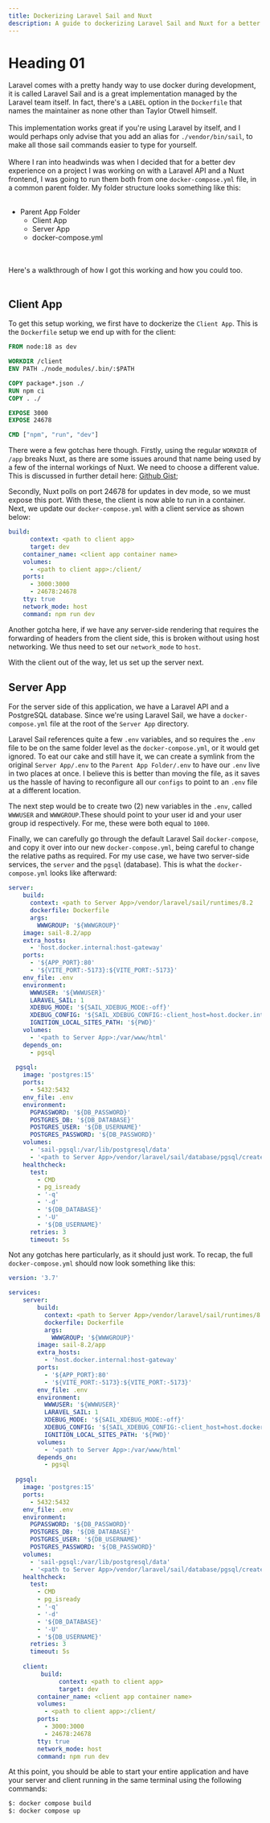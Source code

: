 ```yaml
---
title: Dockerizing Laravel Sail and Nuxt
description: A guide to dockerizing Laravel Sail and Nuxt for a better dev experience.
---
```

# Heading 01
Laravel comes with a pretty handy way to use docker during development, it is called Laravel Sail and is a great implementation managed by the Laravel team itself. In fact, there's a `LABEL` option in the `Dockerfile` that names the maintainer as none other than Taylor Otwell himself.
<br><br>
This implementation works great if you're using Laravel by itself, and I would perhaps only advise that you add an alias for `./vendor/bin/sail`, to make all those sail commands easier to type for yourself.
<br><br>
Where I ran into headwinds was when I decided that for a better dev experience on a project I was working on with a Laravel API and a Nuxt frontend, I was going to run them both from one `docker-compose.yml` file, in a common parent folder. My folder structure looks something like this:
<br><br>

- Parent App Folder
  - Client App
  - Server App
  - docker-compose.yml

<br><br>
Here's a walkthrough of how I got this working and how you could too.
<br><br>

## Client App

To get this setup working, we first have to dockerize the `Client App`. This is the `Dockerfile` setup we end up with for the client:

```dockerfile
FROM node:18 as dev

WORKDIR /client
ENV PATH ./node_modules/.bin/:$PATH

COPY package*.json ./
RUN npm ci
COPY . ./

EXPOSE 3000
EXPOSE 24678

CMD ["npm", "run", "dev"]
```

There were a few gotchas here though. Firstly, using the regular `WORKDIR` of `/app` breaks Nuxt, as there are some issues around that name being used by a few of the internal workings of Nuxt. We need to choose a different value. This is discussed in further detail here: [Github Gist](https://github.com/nuxt/nuxt/issues/20446);

Secondly, Nuxt polls on port 24678 for updates in dev mode, so we must expose this port. With these, the client is now able to run in a container. Next, we update our `docker-compose.yml` with a client service as shown below:

```yaml
build: 
      context: <path to client app>
      target: dev
    container_name: <client app container name>
    volumes:
      - <path to client app>:/client/
    ports:
      - 3000:3000
      - 24678:24678
    tty: true
    network_mode: host
    command: npm run dev
```

Another gotcha here, if we have any server-side rendering that requires the forwarding of headers from the client side, this is broken without using host networking. We thus need to set our `network_mode` to `host`.

With the client out of the way, let us set up the server next.

## Server App

For the server side of this application, we have a Laravel API and a PostgreSQL database. Since we're using Laravel Sail, we have a `docker-compose.yml` file at the root of the `Server App` directory.

Laravel Sail references quite a few `.env` variables, and so requires the `.env` file to be on the same folder level as the `docker-compose.yml`, or it would get ignored. To eat our cake and still have it, we can create a symlink from the original `Server App/.env` to the `Parent App Folder/.env` to have our `.env` live in two places at once. I believe this is better than moving the file, as it saves us the hassle of having to reconfigure all our `configs` to point to an `.env` file at a different location.

The next step would be to create two (2) new variables in the `.env`, called `WWWUSER` and `WWWGROUP`.These should point to your user id and your user group id respectively. For me, these were both equal to `1000`.

Finally, we can carefully go through the default Laravel Sail `docker-compose`, and copy it over into our new `docker-compose.yml`, being careful to change the relative paths as required. For my use case, we have two server-side services, the `server` and the `pgsql` (database). This is what the `docker-compose.yml` looks like afterward:

```yaml
server:
    build:
      context: <path to Server App>/vendor/laravel/sail/runtimes/8.2
      dockerfile: Dockerfile
      args:
        WWWGROUP: '${WWWGROUP}'
    image: sail-8.2/app
    extra_hosts:
      - 'host.docker.internal:host-gateway'
    ports:
      - '${APP_PORT}:80'
      - '${VITE_PORT:-5173}:${VITE_PORT:-5173}'
    env_file: .env
    environment:
      WWWUSER: '${WWWUSER}'
      LARAVEL_SAIL: 1
      XDEBUG_MODE: '${SAIL_XDEBUG_MODE:-off}'
      XDEBUG_CONFIG: '${SAIL_XDEBUG_CONFIG:-client_host=host.docker.internal}'
      IGNITION_LOCAL_SITES_PATH: '${PWD}'
    volumes:
      - '<path to Server App>:/var/www/html'
    depends_on:
      - pgsql
  
  pgsql:
    image: 'postgres:15'
    ports:
      - 5432:5432
    env_file: .env
    environment:
      PGPASSWORD: '${DB_PASSWORD}'
      POSTGRES_DB: '${DB_DATABASE}'
      POSTGRES_USER: '${DB_USERNAME}'
      POSTGRES_PASSWORD: '${DB_PASSWORD}'
    volumes:
      - 'sail-pgsql:/var/lib/postgresql/data'
      - '<path to Server App>/vendor/laravel/sail/database/pgsql/create-testing-database.sql:/docker-entrypoint-initdb.d/10-create-testing-database.sql'
    healthcheck:
      test:
        - CMD
        - pg_isready
        - '-q'
        - '-d'
        - '${DB_DATABASE}'
        - '-U'
        - '${DB_USERNAME}'
      retries: 3
      timeout: 5s
```

Not any gotchas here particularly, as it should just work. To recap, the full `docker-compose.yml` should now look something like this:

```yaml
version: '3.7'

services:
    server:
        build:
          context: <path to Server App>/vendor/laravel/sail/runtimes/8.2
          dockerfile: Dockerfile
          args:
            WWWGROUP: '${WWWGROUP}'
        image: sail-8.2/app
        extra_hosts:
          - 'host.docker.internal:host-gateway'
        ports:
          - '${APP_PORT}:80'
          - '${VITE_PORT:-5173}:${VITE_PORT:-5173}'
        env_file: .env
        environment:
          WWWUSER: '${WWWUSER}'
          LARAVEL_SAIL: 1
          XDEBUG_MODE: '${SAIL_XDEBUG_MODE:-off}'
          XDEBUG_CONFIG: '${SAIL_XDEBUG_CONFIG:-client_host=host.docker.internal}'
          IGNITION_LOCAL_SITES_PATH: '${PWD}'
        volumes:
          - '<path to Server App>:/var/www/html'
        depends_on:
          - pgsql
  
  pgsql:
    image: 'postgres:15'
    ports:
      - 5432:5432
    env_file: .env
    environment:
      PGPASSWORD: '${DB_PASSWORD}'
      POSTGRES_DB: '${DB_DATABASE}'
      POSTGRES_USER: '${DB_USERNAME}'
      POSTGRES_PASSWORD: '${DB_PASSWORD}'
    volumes:
      - 'sail-pgsql:/var/lib/postgresql/data'
      - '<path to Server App>/vendor/laravel/sail/database/pgsql/create-testing-database.sql:/docker-entrypoint-initdb.d/10-create-testing-database.sql'
    healthcheck:
      test:
        - CMD
        - pg_isready
        - '-q'
        - '-d'
        - '${DB_DATABASE}'
        - '-U'
        - '${DB_USERNAME}'
      retries: 3
      timeout: 5s
    
    client:
         build: 
              context: <path to client app>
              target: dev
        container_name: <client app container name>
        volumes:
          - <path to client app>:/client/
        ports:
          - 3000:3000
          - 24678:24678
        tty: true
        network_mode: host
        command: npm run dev
```

At this point, you should be able to start your entire application and have your server and client running in the same terminal using the following commands:

```bash
$: docker compose build
$: docker compose up
```